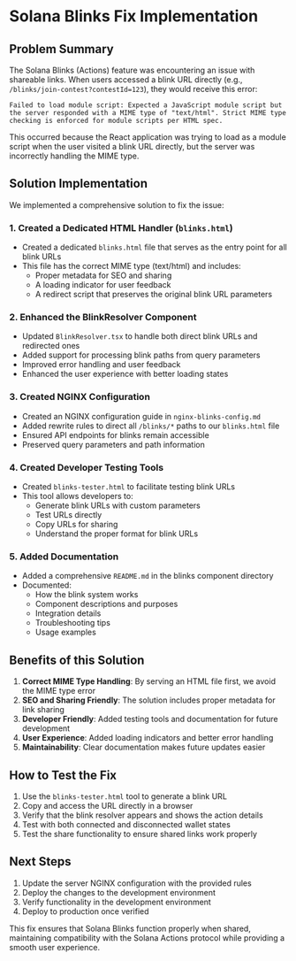 # Solana Blinks Fix Implementation

## Problem Summary

The Solana Blinks (Actions) feature was encountering an issue with shareable links. When users accessed a blink URL directly (e.g., `/blinks/join-contest?contestId=123`), they would receive this error:

```
Failed to load module script: Expected a JavaScript module script but the server responded with a MIME type of "text/html". Strict MIME type checking is enforced for module scripts per HTML spec.
```

This occurred because the React application was trying to load as a module script when the user visited a blink URL directly, but the server was incorrectly handling the MIME type.

## Solution Implementation

We implemented a comprehensive solution to fix the issue:

### 1. Created a Dedicated HTML Handler (`blinks.html`)

- Created a dedicated `blinks.html` file that serves as the entry point for all blink URLs
- This file has the correct MIME type (text/html) and includes:
  - Proper metadata for SEO and sharing
  - A loading indicator for user feedback
  - A redirect script that preserves the original blink URL parameters

### 2. Enhanced the BlinkResolver Component

- Updated `BlinkResolver.tsx` to handle both direct blink URLs and redirected ones
- Added support for processing blink paths from query parameters
- Improved error handling and user feedback
- Enhanced the user experience with better loading states

### 3. Created NGINX Configuration

- Created an NGINX configuration guide in `nginx-blinks-config.md`
- Added rewrite rules to direct all `/blinks/*` paths to our `blinks.html` file
- Ensured API endpoints for blinks remain accessible
- Preserved query parameters and path information

### 4. Created Developer Testing Tools

- Created `blinks-tester.html` to facilitate testing blink URLs
- This tool allows developers to:
  - Generate blink URLs with custom parameters
  - Test URLs directly
  - Copy URLs for sharing
  - Understand the proper format for blink URLs

### 5. Added Documentation

- Added a comprehensive `README.md` in the blinks component directory
- Documented:
  - How the blink system works
  - Component descriptions and purposes
  - Integration details
  - Troubleshooting tips
  - Usage examples

## Benefits of this Solution

1. **Correct MIME Type Handling**: By serving an HTML file first, we avoid the MIME type error
2. **SEO and Sharing Friendly**: The solution includes proper metadata for link sharing
3. **Developer Friendly**: Added testing tools and documentation for future development
4. **User Experience**: Added loading indicators and better error handling
5. **Maintainability**: Clear documentation makes future updates easier

## How to Test the Fix

1. Use the `blinks-tester.html` tool to generate a blink URL
2. Copy and access the URL directly in a browser
3. Verify that the blink resolver appears and shows the action details
4. Test with both connected and disconnected wallet states
5. Test the share functionality to ensure shared links work properly

## Next Steps

1. Update the server NGINX configuration with the provided rules
2. Deploy the changes to the development environment
3. Verify functionality in the development environment
4. Deploy to production once verified

This fix ensures that Solana Blinks function properly when shared, maintaining compatibility with the Solana Actions protocol while providing a smooth user experience.